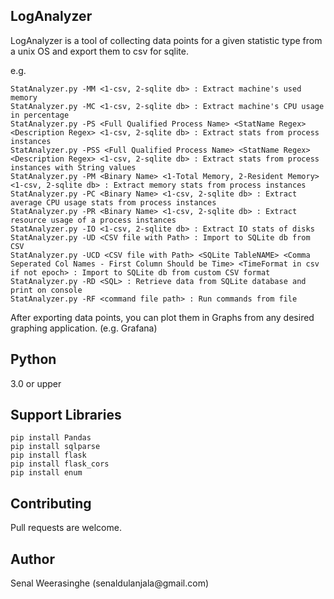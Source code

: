 <h2>LogAnalyzer</h2>
<p>LogAnalyzer is a tool of collecting data points for a given statistic type from a unix OS and export them to csv for sqlite.</p>

e.g.
```
StatAnalyzer.py -MM <1-csv, 2-sqlite db> : Extract machine's used memory
StatAnalyzer.py -MC <1-csv, 2-sqlite db> : Extract machine's CPU usage in percentage
StatAnalyzer.py -PS <Full Qualified Process Name> <StatName Regex> <Description Regex> <1-csv, 2-sqlite db> : Extract stats from process instances
StatAnalyzer.py -PSS <Full Qualified Process Name> <StatName Regex> <Description Regex> <1-csv, 2-sqlite db> : Extract stats from process instances with String values
StatAnalyzer.py -PM <Binary Name> <1-Total Memory, 2-Resident Memory> <1-csv, 2-sqlite db> : Extract memory stats from process instances
StatAnalyzer.py -PC <Binary Name> <1-csv, 2-sqlite db> : Extract average CPU usage stats from process instances
StatAnalyzer.py -PR <Binary Name> <1-csv, 2-sqlite db> : Extract resource usage of a process instances
StatAnalyzer.py -IO <1-csv, 2-sqlite db> : Extract IO stats of disks
StatAnalyzer.py -UD <CSV file with Path> : Import to SQLite db from CSV
StatAnalyzer.py -UCD <CSV file with Path> <SQLite TableNAME> <Comma Seperated Col Names - First Column Should be Time> <TimeFormat in csv if not epoch> : Import to SQLite db from custom CSV format
StatAnalyzer.py -RD <SQL> : Retrieve data from SQLite database and print on console
StatAnalyzer.py -RF <command file path> : Run commands from file
```
<p>After exporting data points, you can plot them in Graphs from any desired graphing application. (e.g. Grafana)</p>

<h2>Python</h2>
3.0 or upper

<h2>Support Libraries</h2>

```
pip install Pandas
pip install sqlparse
pip install flask
pip install flask_cors
pip install enum
```

<h2>Contributing</h2>
Pull requests are welcome.


<h2>Author</h2>
Senal Weerasinghe (senaldulanjala@gmail.com)

